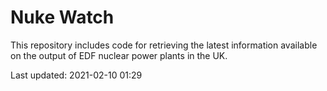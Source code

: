 # Nuke Watch

This repository includes code for retrieving the latest information available on the output of EDF nuclear power plants in the UK.

Last updated: 2021-02-10 01:29